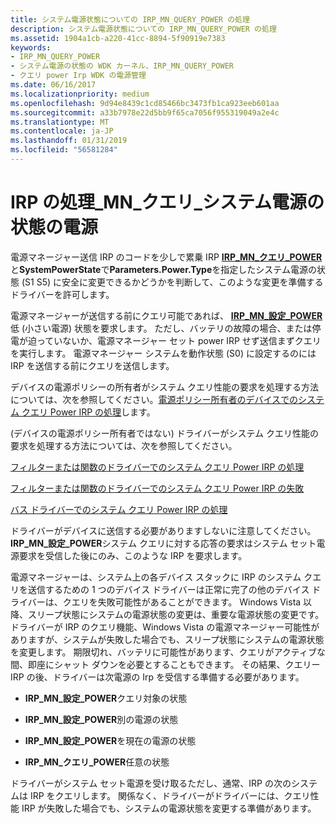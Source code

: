 ```yaml
---
title: システム電源状態についての IRP_MN_QUERY_POWER の処理
description: システム電源状態についての IRP_MN_QUERY_POWER の処理
ms.assetid: 1904a1cb-a220-41cc-8894-5f90919e7383
keywords:
- IRP_MN_QUERY_POWER
- システム電源の状態の WDK カーネル、IRP_MN_QUERY_POWER
- クエリ power Irp WDK の電源管理
ms.date: 06/16/2017
ms.localizationpriority: medium
ms.openlocfilehash: 9d94e8439c1cd85466bc3473fb1ca923eeb601aa
ms.sourcegitcommit: a33b7978e22d5bb9f65ca7056f955319049a2e4c
ms.translationtype: MT
ms.contentlocale: ja-JP
ms.lasthandoff: 01/31/2019
ms.locfileid: "56581284"
---
```

# <a name="handling-irpmnquerypower-for-system-power-states"></a>IRP の処理\_MN\_クエリ\_システム電源の状態の電源





電源マネージャー送信 IRP のコードを少しで累乗 IRP [ **IRP\_MN\_クエリ\_POWER** ](https://msdn.microsoft.com/library/windows/hardware/ff551699)と**SystemPowerState**で**Parameters.Power.Type**を指定したシステム電源の状態 (S1 S5) に安全に変更できるかどうかを判断して、このような変更を準備するドライバーを許可します。

電源マネージャーが送信する前にクエリ可能であれば、 [ **IRP\_MN\_設定\_POWER** ](https://msdn.microsoft.com/library/windows/hardware/ff551744)低 (小さい電源) 状態を要求します。 ただし、バッテリの故障の場合、または停電が迫っていないか、電源マネージャー セット power IRP せず送信まずクエリを実行します。 電源マネージャー システムを動作状態 (S0) に設定するのには IRP を送信する前にクエリを送信します。

デバイスの電源ポリシーの所有者がシステム クエリ性能の要求を処理する方法については、次を参照してください。[電源ポリシー所有者のデバイスでのシステム クエリ Power IRP の処理](handling-a-system-query-power-irp-in-a-device-power-policy-owner.md)します。

(デバイスの電源ポリシー所有者ではない) ドライバーがシステム クエリ性能の要求を処理する方法については、次を参照してください。

[フィルターまたは関数のドライバーでのシステム クエリ Power IRP の処理](handling-a-system-query-power-irp-in-a-filter-or-function-driver.md)

[フィルターまたは関数のドライバーでのシステム クエリ Power IRP の失敗](failing-a-system-query-power-irp-in-a-filter-or-function-driver.md)

[バス ドライバーでのシステム クエリ Power IRP の処理](handling-a-system-query-power-irp-in-a-bus-driver.md)

ドライバーがデバイスに送信する必要がありますしないに注意してください。 **IRP\_MN\_設定\_POWER**システム クエリに対する応答の要求はシステム セット電源要求を受信した後にのみ、このような IRP を要求します。

電源マネージャーは、システム上の各デバイス スタックに IRP のシステム クエリを送信するための 1 つのデバイス ドライバーは正常に完了の他のデバイス ドライバーは、クエリを失敗可能性があることができます。 Windows Vista 以降、スリープ状態にシステムの電源状態の変更は、重要な電源状態の変更です。 ドライバーが IRP のクエリ機能、Windows Vista の電源マネージャー可能性がありますが、システムが失敗した場合でも、スリープ状態にシステムの電源状態を変更します。 期限切れ、バッテリに可能性があります、クエリがアクティブな間、即座にシャット ダウンを必要とすることもできます。 その結果、クエリー IRP の後、ドライバーは次電源の Irp を受信する準備する必要があります。

-   **IRP\_MN\_設定\_POWER**クエリ対象の状態

-   **IRP\_MN\_設定\_POWER**別の電源の状態

-   **IRP\_MN\_設定\_POWER**を現在の電源の状態

-   **IRP\_MN\_クエリ\_POWER**任意の状態

ドライバーがシステム セット電源を受け取るただし、通常、IRP の次のシステムは IRP をクエリします。 関係なく、ドライバーがドライバーには、クエリ性能 IRP が失敗した場合でも、システムの電源状態を変更する準備があります。

 

 




